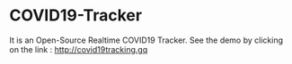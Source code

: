 # COVID19-Tracker
It is an Open-Source Realtime COVID19 Tracker. See the demo by clicking on the link : http://covid19tracking.gq
